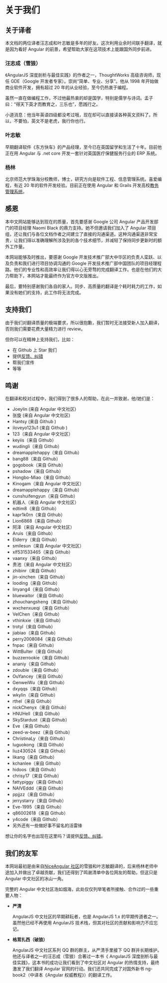# 关于我们

## 关于译者
本文档的两位译者汪志成和叶志敏是多年的好友。这次利用业余时间联手翻译，就是因为看好 Angular 的前景，希望帮助大家在这项技术上能跟国外同步前进。

### 汪志成（雪狼）
《AngularJS 深度剖析与最佳实践》的作者之一，ThoughtWorks 高级咨询师，现任 GDE（Google 开发者专家）。崇尚“简单、专业、分享”。他从 1998 年开始做商业软件开发，拥有超过 20 年的从业经验，至今仍热衷于编程。

虽然一直在做编程工作，不过他最热衷的却是国学，特别是儒学与诗词。孟子曰：“得天下英才而教育之，三乐也”，愿践行之。

小道消息：他当年英语四级都没考过哦，现在却可以直接读各种英文资料了。所以，不要怕，英文不是老虎，我行你也行。

### 叶志敏
早期翻译软件《东方快车》的产品经理，至今已在英国留学和生活了十年。目前他正在用 Angular 与 .net core 开发一套针对英国医疗保健服务行业的 ERP 系统。

### 杨林
北京师范大学珠海分校教师，博士，研究方向是软件工程、信息管理系统。喜爱编程，有近 20 年的软件开发经验。目前正在使用
Angular 和 Grails 开发高校[教务管理系统](http://www.github.com/jwgl)。

## 感恩

本中文网站能够达到现在的质量，首先要感谢 Google 公司 Angular 产品开发部门的项目经理 Naomi Black 的鼎力支持。她不但邀请我们加入了 Angular 项目组，还让我们与各位文档作者之间建立了直接的沟通渠道。这种沟通渠道非常宝贵，让我们得以准确理解所涉及到的各个技术细节，并减轻了保持同步更新时的额外工作量。

本网站能够及时推出，要感谢 Google 开发技术推广部大中华区的负责人栾跃、以及负责和我们进行项目协调沟通的 Google 开发技术推广部中国团队的项目经理程路。他们的专业性和高效率让我们得以心无旁骛的完成翻译工作。也是在他们的大力帮助下，本网站才能最终作为官方中文版推出。

最后，要特别感谢我们各自的家人。同步、高质量的翻译是个耗时耗力的工作，如果没有她们的支持，此工作将无法完成。

## 支持我们

由于我们对翻译质量的极端要求，所以很抱歉，我们暂时无法接受新人加入翻译，否则我们需要花费大量精力进行 review。

但你可以在精神上支持我们，比如：

- 在 Github 上 Star 我们
- 提供[反馈、纠错](https://github.com/ng-docs/angular-cn/issues)
- 帮我们宣传
- 等等

## 鸣谢

在翻译和校对过程中，我们得到了很多人的帮助，在此一并致谢，他/她们是：

- Joeylin (来自 Angular 中文社区)
- 张旋 (来自 Angular 中文社区)
- Hantsy (来自 Github )
- iloveyo123u1 (来自 Github )
- 123（来自 Angular 中文社区）
- keyiis（来自 Github）
- wudingli（来自 Github）
- dreamapplehappy（来自 Github）
- bang88（来自 Github）
- gogobook（来自 Github）
- pshadow（来自 Github）
- Hongbo-Miao（来自 Github）
- Kinogam（来自 Angular 中文社区）
- dreamapplehappy（来自 Github）
- cunshuifengyun（来自 Github）
- 机器人（来自 Angular 中文社区）
- edtim8（来自 Github）
- kapr1k0rn（来自 Github）
- Lion6868（来自 Github）
- 阿泽（来自 Angular 中文社区）
- Aruis（来自 Github）
- Elderry（来自 Github）
- smilesun（来自 Angular 中文社区）
- xlf531533465（来自 Github）
- vaanxy（来自 Github）
- 贵池（来自 Angular 中文社区）
- zhibinr（来自 Github）
- jin-xinchen（来自 Github）
- looding（来自 Github）
- linyang4（来自 Github）
- bluewaitor（来自 Github）
- zhouchangsheng（来自 Github）
- wxchenxueqi（来自 Github）
- VelChen（来自 Github）
- vthinkxie（来自 Github）
- trotyl（来自 Github）
- jiabiao（来自 Github）
- perry2008084（来自 Github）
- fnpac（来自 Github）
- WittBulter（来自 Github）
- buzzerrookie（来自 Github）
- ananiy（来自 Github）
- zdouble（来自 Github）
- OuYancey（来自 Github）
- GenweiWu（来自 Github）
- dxyqqs（来自 Github）
- wkylin（来自 Github）
- rthel（来自 Github）
- nickChenyx（来自 Github）
- HNUHell（来自 Github）
- SkyStardust（来自 Github）
- Eve（来自 Github）
- zeed-w-beez（来自 Github）
- ChristinaLy（来自 Github）
- luguokong（来自 Github）
- liuz430524（来自 Github）
- likang（来自 Github）
- kchanlee（来自 Github）
- hidoos（来自 Github）
- chrisy17（来自 Github）
- fattypiggy（来自 Github）
- NAIVEddd（来自 Github）
- ppjjzz（来自 Github）
- jerrystarry（来自 Github）
- Eve-1995（来自 Github）
- q86002618（来自 Github）
- y4code（来自 Github）
- 另外还有一些做好事不留名的活雷锋

想让你的名字也出现在这里吗？请提供[反馈、纠错](https://github.com/ng-docs/angular-cn/issues)。

## 我们的友军

本网站最初是由来自[NiceAngular 社区](translations/cn/nice-angular)的雪狼和叶志敏翻译的，后来杨林老师中途加入并做出了卓越贡献，我们还得到了鸣谢清单中各位网友的帮助，但这只是 Angular 中文社区的冰山一角。

完整的 Angular 中文社区浩如烟海，此处仅仅列举笔者所接触、合作过的一些重要人物：

- **严清**

  AngularJS 中文社区的早期耕耘者，也是 AngularJS 1.x 的早期传道者之一。虽然他已经不再使用 AngularJS 技术栈，但其对社区的贡献和影响力不应忘记。

- **格茸扎西（破狼）**

  AngularJS 中文社区系列 QQ 群的群主，从严清手里接下 QQ 群并长期维护。他还与译者之一的汪志成（雪狼）合著过一本书《 AngularJS 深度剖析与最佳实践》，这本书的成功让我们看到了中文社区对 Angular 的热情支持，最终激发了我们翻译 Angular 官网的行动。我们还共同完成了对国外新书 ng-book2（中译本《Angular 权威教程》）的翻译工作。
